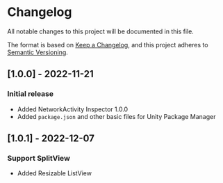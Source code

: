 # Changelog

All notable changes to this project will be documented in this file.

The format is based on [Keep a Changelog](https://keepachangelog.com/en/1.0.0/),
and this project adheres to [Semantic Versioning](https://semver.org/spec/v2.0.0.html).

## [1.0.0] - 2022-11-21
### Initial release
- Added NetworkActivity Inspector 1.0.0
- Added `package.json` and other basic files for Unity Package Manager

## [1.0.1] - 2022-12-07
### Support SplitView
- Added Resizable ListView